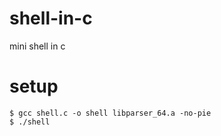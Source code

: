 # shell-in-c
mini shell in c 

# setup  

``` 
$ gcc shell.c -o shell libparser_64.a -no-pie 
$ ./shell 
```


